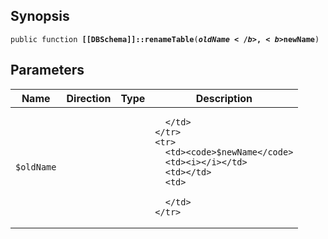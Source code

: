 ## Synopsis

<code>public function <b>[[DBSchema]]::renameTable</b>(<b>$oldName</b>, <b>$newName</b>)</code>

## Parameters

<table>
  <thead>
    <tr>
      <th>Name</th>
      <th>Direction</th>
      <th>Type</th>
      <th>Description</th>
    </tr>
  </thead>
  <tbody>
    <tr>
      <td><code>$oldName</code>
      <td><i></i></td>
      <td></td>
      <td>

      </td>
    </tr>
    <tr>
      <td><code>$newName</code>
      <td><i></i></td>
      <td></td>
      <td>

      </td>
    </tr>
  </tbody>
</table>

